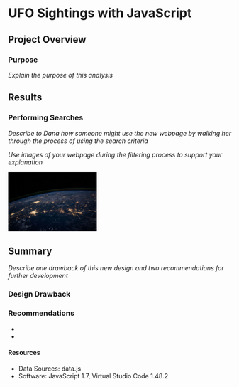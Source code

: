 # UFO Sightings with JavaScript

## Project Overview
### Purpose
*Explain the purpose of this analysis*

## Results
### Performing Searches
*Describe to Dana how someone might use the new webpage by walking her through the process of using the search criteria*

*Use images of your webpage during the filtering process to support your explanation*

<img src='https://github.com/npantfoerder/UFOs/blob/master/static/images/nasa.jpg' width=200> 

## Summary
*Describe one drawback of this new design and two recommendations for further development*
### Design Drawback

### Recommendations
- 
- 

#### Resources
- Data Sources: data.js
- Software: JavaScript 1.7, Virtual Studio Code 1.48.2

